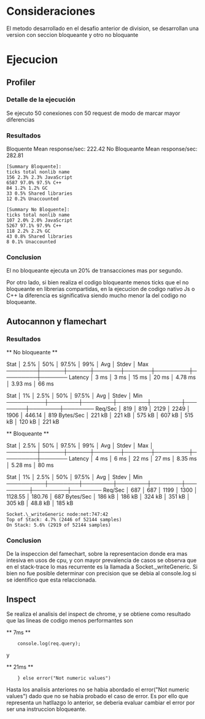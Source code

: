# Consideraciones

El metodo desarrollado en el desafio anterior de division, se desarrollan una version con seccion bloqueante y otro no bloquante

# Ejecucion

## Profiler

### Detalle de la ejecución

Se ejecuto 50 conexiones con 50 request de modo de marcar mayor diferencias

### Resultados

Bloquente Mean response/sec: 222.42
No Bloqueante Mean response/sec: 282.81

```
[Summary Bloquente]:
ticks total nonlib name
156 2.3% 2.3% JavaScript
6587 97.0% 97.5% C++
84 1.2% 1.2% GC
33 0.5% Shared libraries
12 0.2% Unaccounted
```

```
[Summary No Bloquente]:
ticks total nonlib name
107 2.0% 2.0% JavaScript
5267 97.1% 97.9% C++
118 2.2% 2.2% GC
43 0.8% Shared libraries
8 0.1% Unaccounted
```

### Conclusion

El no bloqueante ejecuta un 20% de transacciones mas por segundo.

Por otro lado, si bien realiza el codigo bloqueante menos ticks que el no bloqueante en librerias compartidas, en la ejecucion de codigo nativo Js o C++ la diferencia es significativa siendo mucho menor la del codigo no bloqueante.

## Autocannon y flamechart

### Resultados

** No bloqueante **

Stat │ 2.5% │ 50% │ 97.5% │ 99% │ Avg │ Stdev │ Max
────────┼──────┼──────┼───────┼───────┼─────────┼─────────┼───────
Latency │ 3 ms │ 3 ms │ 15 ms │ 20 ms │ 4.78 ms │ 3.93 ms │ 66 ms

Stat │ 1% │ 2.5% │ 50% │ 97.5% │ Avg │ Stdev │ Min
──────────┼────────┼────────┼────────┼────────┼────────┼────────┼────────
Req/Sec │ 819 │ 819 │ 2129 │ 2249 │ 1906 │ 446.14 │ 819
Bytes/Sec │ 221 kB │ 221 kB │ 575 kB │ 607 kB │ 515 kB │ 120 kB │ 221 kB

** Bloqueante **

Stat │ 2.5% │ 50% │ 97.5% │ 99% │ Avg │ Stdev │ Max │
────────┼──────┼──────┼───────┼───────┼─────────┼─────────┼───────
Latency │ 4 ms │ 6 ms │ 22 ms │ 27 ms │ 8.35 ms │ 5.28 ms │ 80 ms

Stat │ 1% │ 2.5% │ 50% │ 97.5% │ Avg │ Stdev │ Min
──────────┼────────┼────────┼────────┼────────┼─────────┼─────────┼────────
Req/Sec │ 687 │ 687 │ 1199 │ 1300 │ 1128.55 │ 180.76 │ 687
Bytes/Sec │ 186 kB │ 186 kB │ 324 kB │ 351 kB │ 305 kB │ 48.8 kB │ 185 kB

```
Socket.\_writeGeneric node:net:747:42
Top of Stack: 4.7% (2446 of 52144 samples)
On Stack: 5.6% (2919 of 52144 samples)
```

### Conclusion

De la inspeccion del famechart, sobre la representacion donde era mas intesiva en usos de cpu, y con mayor prevalencia de casos se observa que en el stack-trace lo mas recurrente es la llamada a Socket.\_writeGeneric. Si bien no fue posible determinar con precision que se debia al console.log si se identifico que esta relaccionada.

## Inspect

Se realiza el analisis del inspect de chrome, y se obtiene como resultado que las lineas de codigo menos performantes son

** 7ms **

```
    console.log(req.query);
```

y

** 21ms **

```
    } else error("Not numeric values")
```

Hasta los analisis anteriores no se habia abordado el error("Not numeric values") dado que no se habia probado el caso de error. Es por ello que representa un hatllazgo lo anterior, se deberia evaluar cambiar el error por ser una instruccion bloqueante.
